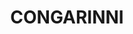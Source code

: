---
lastmod: '2025-04-06T06:05:20+00:00'
latitude: -30.77067
layout: suburb
longitude: 152.751629
postcode: '2447'
state: NSW
title: CONGARINNI
url: /nsw/congarinni/
---